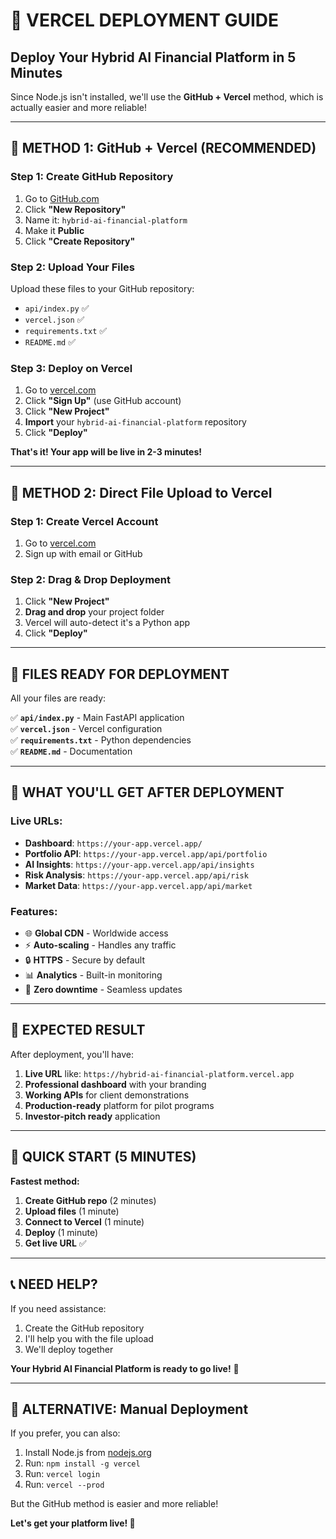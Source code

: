 # 🚀 **VERCEL DEPLOYMENT GUIDE**
## Deploy Your Hybrid AI Financial Platform in 5 Minutes

Since Node.js isn't installed, we'll use the **GitHub + Vercel** method, which is actually easier and more reliable!

---

## 🎯 **METHOD 1: GitHub + Vercel (RECOMMENDED)**

### **Step 1: Create GitHub Repository**
1. Go to [GitHub.com](https://github.com)
2. Click **"New Repository"**
3. Name it: `hybrid-ai-financial-platform`
4. Make it **Public**
5. Click **"Create Repository"**

### **Step 2: Upload Your Files**
Upload these files to your GitHub repository:
- `api/index.py` ✅
- `vercel.json` ✅
- `requirements.txt` ✅
- `README.md` ✅

### **Step 3: Deploy on Vercel**
1. Go to [vercel.com](https://vercel.com)
2. Click **"Sign Up"** (use GitHub account)
3. Click **"New Project"**
4. **Import** your `hybrid-ai-financial-platform` repository
5. Click **"Deploy"**

**That's it! Your app will be live in 2-3 minutes!**

---

## 🎯 **METHOD 2: Direct File Upload to Vercel**

### **Step 1: Create Vercel Account**
1. Go to [vercel.com](https://vercel.com)
2. Sign up with email or GitHub

### **Step 2: Drag & Drop Deployment**
1. Click **"New Project"**
2. **Drag and drop** your project folder
3. Vercel will auto-detect it's a Python app
4. Click **"Deploy"**

---

## 📁 **FILES READY FOR DEPLOYMENT**

All your files are ready:

✅ **`api/index.py`** - Main FastAPI application  
✅ **`vercel.json`** - Vercel configuration  
✅ **`requirements.txt`** - Python dependencies  
✅ **`README.md`** - Documentation  

---

## 🌟 **WHAT YOU'LL GET AFTER DEPLOYMENT**

### **Live URLs:**
- **Dashboard**: `https://your-app.vercel.app/`
- **Portfolio API**: `https://your-app.vercel.app/api/portfolio`
- **AI Insights**: `https://your-app.vercel.app/api/insights`
- **Risk Analysis**: `https://your-app.vercel.app/api/risk`
- **Market Data**: `https://your-app.vercel.app/api/market`

### **Features:**
- 🌐 **Global CDN** - Worldwide access
- ⚡ **Auto-scaling** - Handles any traffic
- 🔒 **HTTPS** - Secure by default
- 📊 **Analytics** - Built-in monitoring
- 🚀 **Zero downtime** - Seamless updates

---

## 🎉 **EXPECTED RESULT**

After deployment, you'll have:

1. **Live URL** like: `https://hybrid-ai-financial-platform.vercel.app`
2. **Professional dashboard** with your branding
3. **Working APIs** for client demonstrations
4. **Production-ready** platform for pilot programs
5. **Investor-pitch ready** application

---

## 🚀 **QUICK START (5 MINUTES)**

**Fastest method:**

1. **Create GitHub repo** (2 minutes)
2. **Upload files** (1 minute)  
3. **Connect to Vercel** (1 minute)
4. **Deploy** (1 minute)
5. **Get live URL** ✅

---

## 📞 **NEED HELP?**

If you need assistance:
1. Create the GitHub repository
2. I'll help you with the file upload
3. We'll deploy together

**Your Hybrid AI Financial Platform is ready to go live!** 🚀

---

## 🎯 **ALTERNATIVE: Manual Deployment**

If you prefer, you can also:
1. Install Node.js from [nodejs.org](https://nodejs.org)
2. Run: `npm install -g vercel`
3. Run: `vercel login`
4. Run: `vercel --prod`

But the GitHub method is easier and more reliable!

**Let's get your platform live! 🚀**